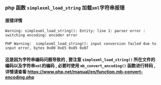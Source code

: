 ### php 函数 `simplexml_load_string` 加载`xml`字符串报错


#### 报错详情
```text
Warning: simplexml_load_string(): Entity: line 1: parser error : switching encoding: encoder error 

PHP Warning:  simplexml_load_string(): input conversion failed due to input error, bytes 0x80 0xE5 0x85 0xB7

```

#### 这是因为字符串编码问题导致的 , 要注意 `simplexml_load_string()` 所在文件的编码以及字符串`xml`的编码 , 必要时使用 `mb_convert_encoding()` 函数进行转码 , 详情请查看 https://www.php.net/manual/en/function.mb-convert-encoding.php